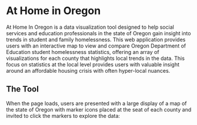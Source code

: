# At Home in Oregon

At Home In Oregon is a data visualization tool designed to help social services and education professionals in the state of Oregon gain insight into trends in student and family homelessness. This web application provides users with an interactive map to view and compare Oregon Department of Education student homelessness statistics, offering an array of visualizations for each county that highlights local trends in the data. This focus on statistics at the local level provides users with valuable insight around an affordable housing crisis with often hyper-local nuances.

## The Tool

When the page loads, users are presented with a large display of a map of the state of Oregon with marker icons placed at the seat of each county and invited to click the markers to explore the data:
